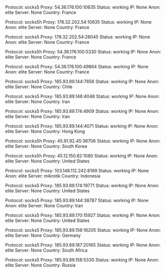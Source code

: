 Protocol: socks5
Proxy: 54.36.176.100:10635
Status: working
IP: None
Anon: elite
Server: None
Country: France

Protocol: socks5h
Proxy: 178.32.202.54:10635
Status: working
IP: None
Anon: elite
Server: None
Country: France

Protocol: socks5
Proxy: 178.32.202.54:26045
Status: working
IP: None
Anon: elite
Server: None
Country: France

Protocol: socks5h
Proxy: 54.36.176.100:5330
Status: working
IP: None
Anon: elite
Server: None
Country: France

Protocol: socks5
Proxy: 54.36.176.100:49864
Status: working
IP: None
Anon: elite
Server: None
Country: France

Protocol: socks5
Proxy: 185.93.89.144:7656
Status: working
IP: None
Anon: elite
Server: None
Country: Chile

Protocol: socks5
Proxy: 185.93.89.146:4048
Status: working
IP: None
Anon: elite
Server: None
Country: Iran

Protocol: socks5
Proxy: 185.93.89.174:4909
Status: working
IP: None
Anon: elite
Server: None
Country: Iran

Protocol: socks5
Proxy: 185.93.89.144:4071
Status: working
IP: None
Anon: elite
Server: None
Country: Hong Kong

Protocol: socks5h
Proxy: 45.91.92.45:36706
Status: working
IP: None
Anon: elite
Server: None
Country: South Korea

Protocol: socks5h
Proxy: 45.12.150.82:1080
Status: working
IP: None
Anon: elite
Server: None
Country: United States

Protocol: socks5
Proxy: 103.148.112.242:8199
Status: working
IP: None
Anon: elite
Server: mikrotik
Country: Indonesia

Protocol: socks5
Proxy: 185.93.89.174:19771
Status: working
IP: None
Anon: elite
Server: None
Country: United States

Protocol: socks5
Proxy: 185.93.89.144:38787
Status: working
IP: None
Anon: elite
Server: None
Country: Iran

Protocol: socks5
Proxy: 185.93.89.170:15927
Status: working
IP: None
Anon: elite
Server: None
Country: United States

Protocol: socks5
Proxy: 185.93.89.156:16205
Status: working
IP: None
Anon: elite
Server: None
Country: Germany

Protocol: socks5
Proxy: 185.93.89.187:20165
Status: working
IP: None
Anon: elite
Server: None
Country: South Africa

Protocol: socks5
Proxy: 185.93.89.158:5330
Status: working
IP: None
Anon: elite
Server: None
Country: Russia

